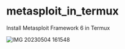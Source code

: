 # metasploit_in_termux
Install Metasploit Framework 6 in Termux

![IMG 20230504 161548](https://postimg.cc/Wh9xcSrH)